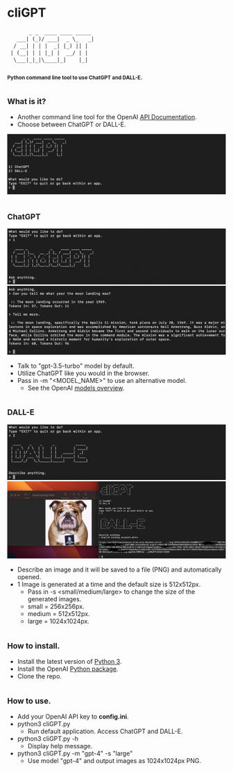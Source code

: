 # cliGPT

```
       _ _  ____ ____ _____ 
   ___| (_)/ ___|  _ \_   _|
  / __| | | |  _| |_) || |  
 | (__| | | |_| |  __/ | |  
  \___|_|_|\____|_|    |_|  

``` 
#### <sub> Python command line tool to use ChatGPT and DALL-E.

## <sub> What is it?

* Another command line tool for the OpenAI [API Documentation](https://platform.openai.com/docs/introduction).
* Choose between ChatGPT or DALL-E.

![MAINMENU](imgs/mainmenu.png)

## <sub> ChatGPT

![CHATGPT1](imgs/chatgpt1.png)<br>
![CHATGPT2](imgs/chatgpt2.png)
* Talk to "gpt-3.5-turbo" model by default.
* Utilize ChatGPT like you would in the browser.
* Pass in -m "<MODEL_NAME>" to use an alternative model.
  * See the OpenAI [models overview](https://platform.openai.com/docs/models/overview).

## <sub> DALL-E

![DALLE1](imgs/dalle1.png)<br>
![DALLE2](imgs/dalle2.png)
* Describe an image and it will be saved to a file (PNG) and automatically opened.
* 1 Image is generated at a time and the default size is 512x512px.
  * Pass in -s <small/medium/large> to change the size of the generated images.
  * small = 256x256px.
  * medium = 512x512px.
  * large = 1024x1024px.

## <sub> How to install.

* Install the latest version of [Python 3](https://www.python.org/downloads).
* Install the OpenAI [Python package](https://pypi.org/project/openai).
* Clone the repo.

## <sub> How to use.

* Add your OpenAI API key to <b>config.ini</b>.
* python3 cliGPT.py
  * Run default application. Access ChatGPT and DALL-E.
* python3 cliGPT.py -h
  * Display help message.
* python3 cliGPT.py -m "gpt-4" -s "large"
  * Use model "gpt-4" and output images as 1024x1024px PNG.

